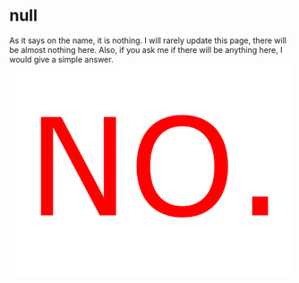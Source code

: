# null
As it says on the name, it is nothing. I will rarely update this page, there will be almost nothing here. Also, if you ask me if there will be anything here, I would give a simple answer.
![NO](NO.png)
